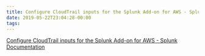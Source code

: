 ```yaml
---
title: Configure CloudTrail inputs for the Splunk Add-on for AWS - Splunk Documentation
date: 2019-05-22T23:04:28-00:00
tags:
---
```


[Configure CloudTrail inputs for the Splunk Add-on for AWS - Splunk Documentation](https://docs.splunk.com/Documentation/AddOns/released/AWS/CloudTrail)

